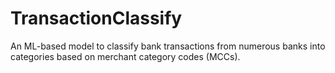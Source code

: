 # TransactionClassify
An ML-based model to classify bank transactions from numerous banks into categories based on merchant category codes (MCCs).
